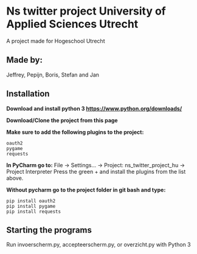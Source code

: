 # Ns twitter project University of Applied Sciences Utrecht
A project made for Hogeschool Utrecht
## Made by:
Jeffrey, Pepijn, Boris, Stefan and Jan

## Installation
**Download and install python 3 https://www.python.org/downloads/**

**Download/Clone the project from this page**

**Make sure to add the following plugins to the project:** 
```
oauth2
pygame
requests
```

**In PyCharm go to:**
File -> Settings... -> Project: ns_twitter_project_hu -> Project Interpreter
Press the green + and install the plugins from the list above.

**Without pycharm go to the project folder in git bash and type:**
```
pip install oauth2
pip install pygame
pip install requests
```

## Starting the programs
Run invoerscherm.py, accepteerscherm.py, or overzicht.py with Python 3